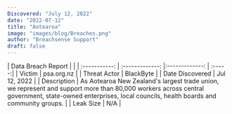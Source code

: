 ```yaml
---
Discovered: "July 12, 2022"
date: "2022-07-12"
title: "Aotearoa"
image: "images/blog/Breaches.png"
author: "Breachsense Support"
draft: false
---
```


| Data Breach Report           |              | 
| :-----------: | :-------------:     |:-------------:    | :-----:|
| Victim      | psa.org.nz      | 
| Threat Actor      | BlackByte      | 
| Date Discovered      | Jul 12, 2022      | 
| Description      | As Aotearoa New Zealand's largest trade union, we represent and support more than 80,000 workers across central government, state-owned enterprises, local councils, health boards and community groups.      | 
| Leak Size      | N/A      | 

